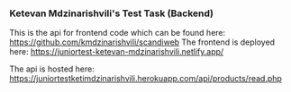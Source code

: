 ### Ketevan Mdzinarishvili's Test Task (Backend)

This is the api for frontend code which can be found here:
https://github.com/kmdzinarishvili/scandiweb
The frontend is deployed here: 
https://juniortest-ketevan-mdzinarishvili.netlify.app/

The api is hosted here:
https://juniortestketimdzinarishvili.herokuapp.com/api/products/read.php